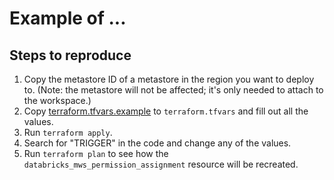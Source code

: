 # Example of ...

## Steps to reproduce

1. Copy the metastore ID of a metastore in the region you want to deploy to. (Note: the metastore will not be affected; it's only needed to attach to the workspace.)
2. Copy [terraform.tfvars.example](terraform.tfvars.example) to `terraform.tfvars` and fill out all the values.
3. Run `terraform apply`.
4. Search for "TRIGGER" in the code and change any of the values.
5. Run `terraform plan` to see how the `databricks_mws_permission_assignment` resource will be recreated.
